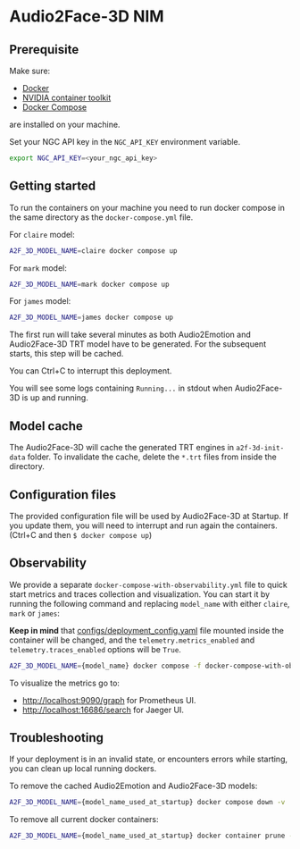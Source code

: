 # Audio2Face-3D NIM

## Prerequisite

Make sure:

* [Docker](https://docs.docker.com/get-docker/)
* [NVIDIA container toolkit](https://docs.nvidia.com/datacenter/cloud-native/container-toolkit/latest/install-guide.html)
* [Docker Compose](https://docs.docker.com/compose/install/)

are installed on your machine.

Set your NGC API key in the `NGC_API_KEY` environment variable.

```bash
export NGC_API_KEY=<your_ngc_api_key>
```

## Getting started

To run the containers on your machine you need to run docker compose in the same directory as the  `docker-compose.yml` file.

For `claire` model:

```bash
A2F_3D_MODEL_NAME=claire docker compose up
```

For `mark` model:

```bash
A2F_3D_MODEL_NAME=mark docker compose up
```

For `james` model:

```bash
A2F_3D_MODEL_NAME=james docker compose up
```

The first run will take several minutes as both Audio2Emotion and Audio2Face-3D TRT model have to be generated.
For the subsequent starts, this step will be cached.

You can Ctrl+C to interrupt this deployment.

You will see some logs containing `Running...` in stdout when Audio2Face-3D is up and running.

## Model cache

The Audio2Face-3D will cache the generated TRT engines in `a2f-3d-init-data` folder. To invalidate the cache, delete the `*.trt` files from inside the directory.

## Configuration files

The provided configuration file will be used by Audio2Face-3D at Startup.
If you update them, you will need to interrupt and run again the containers.
(Ctrl+C and then `$ docker compose up`)

## Observability

We provide a separate `docker-compose-with-observability.yml` file to quick start metrics and traces collection and visualization.
You can start it by running the following command and replacing `model_name` with either `claire`, `mark` or `james`:

**Keep in mind** that [configs/deployment_config.yaml](../configs/deployment_config.yaml) file mounted inside the container will be changed,
and the `telemetry.metrics_enabled` and `telemetry.traces_enabled` options will be `True`.

```bash
A2F_3D_MODEL_NAME={model_name} docker compose -f docker-compose-with-observability.yml up
```

To visualize the metrics go to:

* [http://localhost:9090/graph](http://localhost:9090/graph) for Prometheus UI.
* [http://localhost:16686/search](http://localhost:16686/search) for Jaeger UI.

## Troubleshooting

If your deployment is in an invalid state, or encounters errors while starting, you can clean up local running dockers.

To remove the cached Audio2Emotion and Audio2Face-3D models:

```bash
A2F_3D_MODEL_NAME={model_name_used_at_startup} docker compose down -v
```

To remove all current docker containers:

```bash
A2F_3D_MODEL_NAME={model_name_used_at_startup} docker container prune -f 
```
